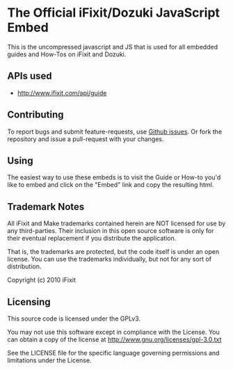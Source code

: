 # The Official iFixit/Dozuki JavaScript Embed

This is the uncompressed javascript and JS that is used for all embedded guides
and How-Tos on iFixit and Dozuki.

## APIs used

 * <http://www.ifixit.com/api/guide>
 
## Contributing

To report bugs and submit feature-requests, use [Github
issues](https://github.com/iFixit/Javascript_Embed/issues). Or fork the
repository and issue a pull-request with your changes.

## Using

The easiest way to use these embeds is to visit the Guide or How-to you'd like
to embed and click on the "Embed" link and copy the resulting html.

## Trademark Notes

All iFixit and Make trademarks contained herein are NOT licensed for use by any third-parties.  Their inclusion in this open source software is only for their eventual replacement if you distribute the application.

That is, the trademarks are protected, but the code itself is under an open license. You can use the trademarks individually, but not for any sort of distribution.

Copyright (c) 2010 iFixit

## Licensing

This source code is licensed under the GPLv3.

You may not use this software except in compliance with the License. You can obtain a copy of the license at <http://www.gnu.org/licenses/gpl-3.0.txt>

See the LICENSE file for the specific language governing permissions and limitations under the License.

